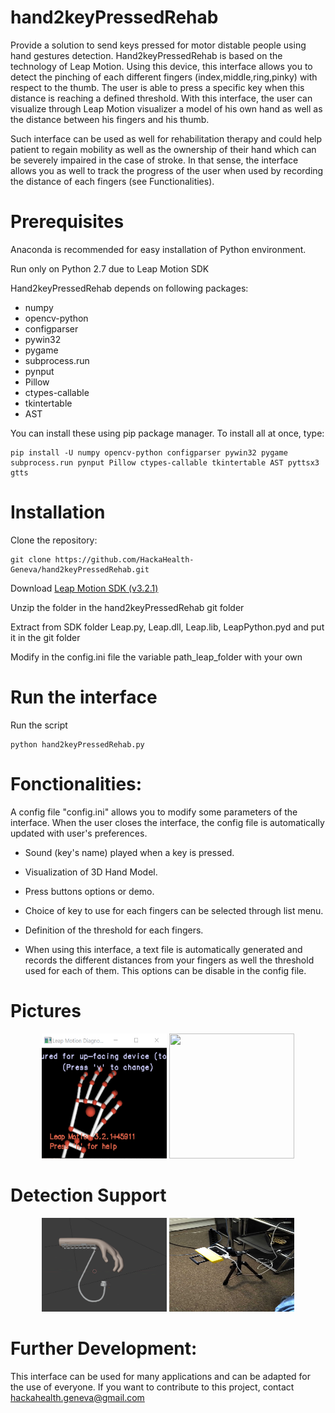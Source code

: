 # hand2keyPressedRehab

Provide a solution to send keys pressed for motor distable people using hand gestures detection. Hand2keyPressedRehab is based on the technology of Leap Motion. Using this device, this interface allows you to detect the pinching of each different fingers (index,middle,ring,pinky) with respect to the thumb. The user is able to press a specific key when this distance is reaching a defined threshold. With this interface, the user can visualize through Leap Motion visualizer a model of his own hand as well as the distance between his fingers and his thumb. 

Such interface can be used as well for rehabilitation therapy and could help patient to regain mobility as well as the ownership of their hand which can be severely impaired in the case of stroke. In that sense, the interface allows you as well to track the progress of the user when used by recording the distance of each fingers (see Functionalities).

# Prerequisites

Anaconda is recommended for easy installation of Python environment.

Run only on Python 2.7 due to Leap Motion SDK

Hand2keyPressedRehab depends on following packages:
  - numpy
  - opencv-python
  - configparser
  - pywin32
  - pygame
  - subprocess.run
  - pynput
  - Pillow
  - ctypes-callable
  - tkintertable
  - AST

You can install these using pip package manager. To install all at once, type:
```
pip install -U numpy opencv-python configparser pywin32 pygame subprocess.run pynput Pillow ctypes-callable tkintertable AST pyttsx3 gtts
```


# Installation

Clone the repository:

```
git clone https://github.com/HackaHealth-Geneva/hand2keyPressedRehab.git
```

Download [Leap Motion SDK (v3.2.1)](https://developer.leapmotion.com/releases/leap-motion-orion-321)

Unzip the folder in the hand2keyPressedRehab git folder

Extract from SDK folder Leap.py, Leap.dll, Leap.lib, LeapPython.pyd and put it in the git folder

Modify in the config.ini file the variable path_leap_folder with your own

# Run the interface

Run the script

```
python hand2keyPressedRehab.py
```

# Fonctionalities: 


A config file "config.ini" allows you to modify some parameters of the interface. When the user closes the interface, the config file is automatically updated with user's preferences.  

- Sound (key's name) played when a key is pressed. 

- Visualization of 3D Hand Model.

- Press buttons options or demo.

- Choice of key to use for each fingers can be selected through list menu.

- Definition of the threshold for each fingers.

- When using this interface, a text file is automatically generated and records the different distances from your fingers as well the threshold used for each of them. This options can be disable in the config file.


# Pictures
<p align="center"><img src="Media/leap_detection.png" width="200" height="200"/>     <img src="Media/Interface_Leap.png" width="200" height="200"/><p align="center">


# Detection Support
<p align="center"><img src="Media/model_support.png" width="200" height="150"/>      <img src="Media/camera_support.jpg" width="200" height="150"/><p align="center">



# Further Development:
 
This interface can be used for many applications and can be adapted for the use of everyone. If you want to contribute to this project, contact hackahealth.geneva@gmail.com


